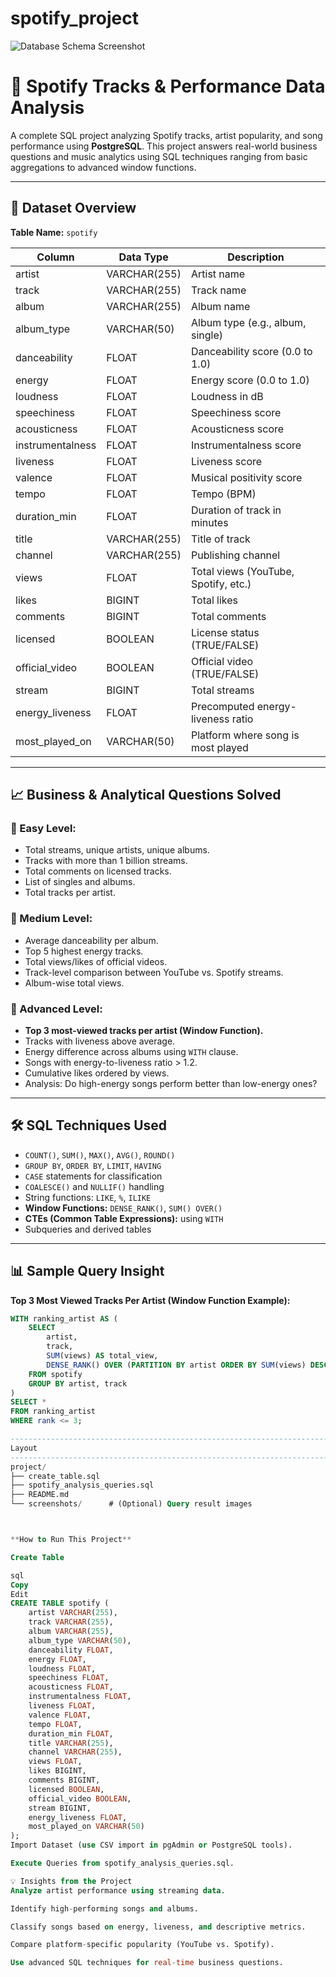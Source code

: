 # spotify_project

![Database Schema Screenshot]()


# 🎵 Spotify Tracks & Performance Data Analysis

A complete SQL project analyzing Spotify tracks, artist popularity, and song performance using **PostgreSQL**. This project answers real-world business questions and music analytics using SQL techniques ranging from basic aggregations to advanced window functions.

---

## 📂 Dataset Overview

**Table Name:** `spotify`

| Column              | Data Type    | Description                                 |
|---------------------|-------------|---------------------------------------------|
| artist              | VARCHAR(255) | Artist name                                |
| track               | VARCHAR(255) | Track name                                 |
| album               | VARCHAR(255) | Album name                                 |
| album_type          | VARCHAR(50)  | Album type (e.g., album, single)           |
| danceability        | FLOAT        | Danceability score (0.0 to 1.0)            |
| energy              | FLOAT        | Energy score (0.0 to 1.0)                  |
| loudness            | FLOAT        | Loudness in dB                             |
| speechiness         | FLOAT        | Speechiness score                          |
| acousticness        | FLOAT        | Acousticness score                         |
| instrumentalness    | FLOAT        | Instrumentalness score                     |
| liveness            | FLOAT        | Liveness score                             |
| valence             | FLOAT        | Musical positivity score                   |
| tempo               | FLOAT        | Tempo (BPM)                                |
| duration_min        | FLOAT        | Duration of track in minutes               |
| title               | VARCHAR(255) | Title of track                             |
| channel             | VARCHAR(255) | Publishing channel                         |
| views               | FLOAT        | Total views (YouTube, Spotify, etc.)       |
| likes               | BIGINT       | Total likes                                |
| comments            | BIGINT       | Total comments                             |
| licensed            | BOOLEAN      | License status (TRUE/FALSE)                |
| official_video      | BOOLEAN      | Official video (TRUE/FALSE)                |
| stream              | BIGINT       | Total streams                              |
| energy_liveness     | FLOAT        | Precomputed energy-liveness ratio          |
| most_played_on      | VARCHAR(50)  | Platform where song is most played         |

---

## 📈 Business & Analytical Questions Solved

### 🎯 Easy Level:
- Total streams, unique artists, unique albums.
- Tracks with more than 1 billion streams.
- Total comments on licensed tracks.
- List of singles and albums.
- Total tracks per artist.

### 🎯 Medium Level:
- Average danceability per album.
- Top 5 highest energy tracks.
- Total views/likes of official videos.
- Track-level comparison between YouTube vs. Spotify streams.
- Album-wise total views.

### 🎯 Advanced Level:
- **Top 3 most-viewed tracks per artist (Window Function).**
- Tracks with liveness above average.
- Energy difference across albums using `WITH` clause.
- Songs with energy-to-liveness ratio > 1.2.
- Cumulative likes ordered by views.
- Analysis: Do high-energy songs perform better than low-energy ones?

---

## 🛠 SQL Techniques Used

- `COUNT()`, `SUM()`, `MAX()`, `AVG()`, `ROUND()`
- `GROUP BY`, `ORDER BY`, `LIMIT`, `HAVING`
- `CASE` statements for classification
- `COALESCE()` and `NULLIF()` handling
- String functions: `LIKE`, `%`, `ILIKE`
- **Window Functions:** `DENSE_RANK()`, `SUM() OVER()`
- **CTEs (Common Table Expressions):** using `WITH`
- Subqueries and derived tables

---

## 📊 Sample Query Insight

**Top 3 Most Viewed Tracks Per Artist (Window Function Example):**

```sql
WITH ranking_artist AS (
    SELECT
        artist,
        track,
        SUM(views) AS total_view,
        DENSE_RANK() OVER (PARTITION BY artist ORDER BY SUM(views) DESC) AS rank
    FROM spotify
    GROUP BY artist, track
)
SELECT *
FROM ranking_artist
WHERE rank <= 3;

------------------------------------------------------------------------------------------------------------
Layout
------------------------------------------------------------------------------------------------------------
project/
├── create_table.sql
├── spotify_analysis_queries.sql
├── README.md
└── screenshots/      # (Optional) Query result images



**How to Run This Project**

Create Table

sql
Copy
Edit
CREATE TABLE spotify (
    artist VARCHAR(255),
    track VARCHAR(255),
    album VARCHAR(255),
    album_type VARCHAR(50),
    danceability FLOAT,
    energy FLOAT,
    loudness FLOAT,
    speechiness FLOAT,
    acousticness FLOAT,
    instrumentalness FLOAT,
    liveness FLOAT,
    valence FLOAT,
    tempo FLOAT,
    duration_min FLOAT,
    title VARCHAR(255),
    channel VARCHAR(255),
    views FLOAT,
    likes BIGINT,
    comments BIGINT,
    licensed BOOLEAN,
    official_video BOOLEAN,
    stream BIGINT,
    energy_liveness FLOAT,
    most_played_on VARCHAR(50)
);
Import Dataset (use CSV import in pgAdmin or PostgreSQL tools).

Execute Queries from spotify_analysis_queries.sql.

💡 Insights from the Project
Analyze artist performance using streaming data.

Identify high-performing songs and albums.

Classify songs based on energy, liveness, and descriptive metrics.

Compare platform-specific popularity (YouTube vs. Spotify).

Use advanced SQL techniques for real-time business questions.


